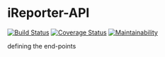 # iReporter-API

[![Build Status](https://travis-ci.com/MukuruH/iReporter-API.svg?branch=tests_branch)](https://travis-ci.com/MukuruH/iReporter-API) [![Coverage Status](https://coveralls.io/repos/github/MukuruH/iReporter-API/badge.svg?branch=tests_branch)](https://coveralls.io/github/MukuruH/iReporter-API?branch=tests_branch) [![Maintainability](https://api.codeclimate.com/v1/badges/a4126b08926933948681/maintainability)](https://codeclimate.com/github/MukuruH/iReporter-API/maintainability)


defining the end-points
